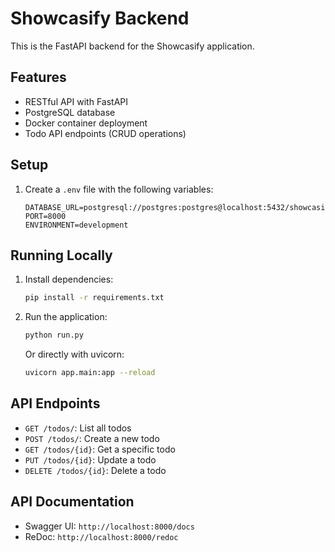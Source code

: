 # Showcasify Backend

This is the FastAPI backend for the Showcasify application.

## Features

- RESTful API with FastAPI
- PostgreSQL database
- Docker container deployment
- Todo API endpoints (CRUD operations)

## Setup

1. Create a `.env` file with the following variables:
   ```
   DATABASE_URL=postgresql://postgres:postgres@localhost:5432/showcasify
   PORT=8000
   ENVIRONMENT=development
   ```

## Running Locally

1. Install dependencies:
   ```bash
   pip install -r requirements.txt
   ```

2. Run the application:
   ```bash
   python run.py
   ```
   
   Or directly with uvicorn:
   ```bash
   uvicorn app.main:app --reload
   ```

## API Endpoints

- `GET /todos/`: List all todos
- `POST /todos/`: Create a new todo
- `GET /todos/{id}`: Get a specific todo
- `PUT /todos/{id}`: Update a todo
- `DELETE /todos/{id}`: Delete a todo

## API Documentation

- Swagger UI: `http://localhost:8000/docs`
- ReDoc: `http://localhost:8000/redoc` 
